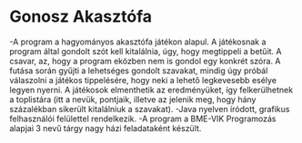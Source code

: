 # Gonosz Akasztófa
-A program a hagyományos akasztófa játékon alapul. A játékosnak a program által gondolt szót kell kitalálnia, úgy, hogy megtippeli a betűit. A csavar, az, hogy a program eközben nem is gondol egy konkrét szóra. A futása során gyűjti a lehetséges gondolt szavakat, mindig úgy próbál válaszolni a játékos tippelésére, hogy neki a lehető legkevesebb esélye legyen nyerni. A játékosok elmenthetik az eredményüket, így felkerülhetnek a toplistára (itt a nevük, pontjaik, illetve az jelenik meg, hogy hány százalékban sikerült kitalálniuk a szavakat). 
-Java nyelven íródott, grafikus felhasználói felülettel rendelkezik.
-A program a BME-VIK Programozás alapjai 3 nevű tárgy nagy házi feladataként készült.
